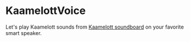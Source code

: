 # KaamelottVoice
Let's play Kaamelott sounds from [Kaamelott soundboard](https://kaamelott-soundboard.2ec0b4.fr/) on your favorite smart speaker.
